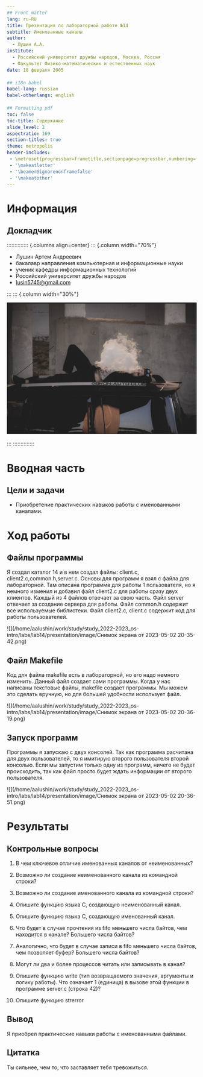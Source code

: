 ```yaml
---
## Front matter
lang: ru-RU
title: Презентация по лабораторной работе №14
subtitle: Именованные каналы
author:
  - Лушин А.А.
institute:
  - Российский университет дружбы народов, Москва, Россия
  - Факультет Физико-математических и естественных наук
date: 18 февраля 2005

## i18n babel
babel-lang: russian
babel-otherlangs: english

## Formatting pdf
toc: false
toc-title: Содержание
slide_level: 2
aspectratio: 169
section-titles: true
theme: metropolis
header-includes:
 - \metroset{progressbar=frametitle,sectionpage=progressbar,numbering=fraction}
 - '\makeatletter'
 - '\beamer@ignorenonframefalse'
 - '\makeatother'
---
```


# Информация

## Докладчик

:::::::::::::: {.columns align=center}
::: {.column width="70%"}

  * Лушин Артем Андреевич
  * бакалавр направления компьютерная и информационные науки
  * ученик кафедры информационных технологий
  * Российский университет дружбы народов
  * [lusin5745@gmail.com](lusin5745@gmail.com)


:::
::: {.column width="30%"}

![](./image/mee.jpg)

:::
::::::::::::::

# Вводная часть

## Цели и задачи

- Приобретение практических навыков работы с именованными каналами.


# Ход работы

## Файлы программы

Я создал каталог 14 и в нем создал файлы: client.c, client2.c,common.h,server.c. Основы для программ я взял с файла для лабораторной. Там описана программа для работы 1 пользователя, но я немного изменил и добавил файл client2.c для работы сразу двух клиентов. Каждый из 4 файлов отвечает за свою часть. Файл server отвечает за создание сервера для работы. Файл common.h содержит все используемые библиотеки. Файл client2.c, client.c содержит код для работы пользователей. 

![](/home/aalushin/work/study/study_2022-2023_os-intro/labs/lab14/presentation/image/Снимок экрана от 2023-05-02 20-35-42.png)

## Файл Makefile 

Код для файла makefile есть в лабораторной, но его надо немного изменить. Данный файл создает сами программы. Когда у нас написаны текстовые файлы, makefile создает программы. Мы можем это сделать вручную, но для большей удобности использует файл.

![](/home/aalushin/work/study/study_2022-2023_os-intro/labs/lab14/presentation/image/Снимок экрана от 2023-05-02 20-36-19.png)

## Запуск программ

Программы я запускаю с двух консолей. Так как программа расчитана для двух пользователей, то я имитирую второго пользователя второй консолью. Если мы запустим только одну из программ, ничего не будет происходить, так как файл просто будет ждать информации от второго пользователя. 

![](/home/aalushin/work/study/study_2022-2023_os-intro/labs/lab14/presentation/image/Снимок экрана от 2023-05-02 20-36-51.png)

# Результаты

## Контрольные вопросы

1. В чем ключевое отличие именованных каналов от неименованных?

2. Возможно ли создание неименованного канала из командной строки?

3. Возможно ли создание именованного канала из командной строки?

4. Опишите функцию языка С, создающую неименованный канал.

5. Опишите функцию языка С, создающую именованный канал.

6. Что будет в случае прочтения из fifo меньшего числа байтов, чем находится в канале?
Большего числа байтов?

7. Аналогично, что будет в случае записи в fifo меньшего числа байтов, чем позволяет
буфер? Большего числа байтов?

8. Могут ли два и более процессов читать или записывать в канал?

9. Опишите функцию write (тип возвращаемого значения, аргументы и логику работы).
Что означает 1 (единица) в вызове этой функции в программе server.c (строка 42)?

10. Опишите функцию strerror

## Вывод

Я приобрел практические навыки работы с именованными файлами.

## Цитатка

Ты сильнее, чем то, что заставляет тебя тревожиться.
